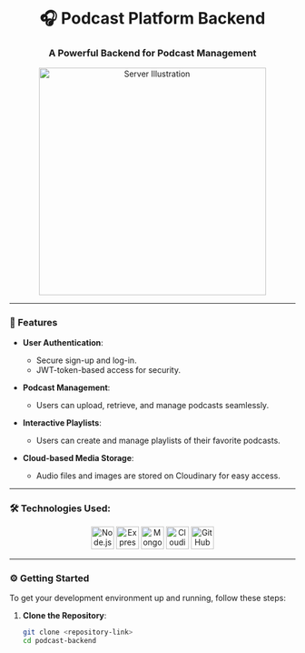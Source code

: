 <h1 align="center">🎧 Podcast Platform Backend</h1>
<h3 align="center">A Powerful Backend for Podcast Management</h3>

<div align="center">
  <img alt="Server Illustration" width="400" src="https://miro.medium.com/max/680/0*7Q3yvSIv_t0ioJ-Z.gif"/>
</div>

---

### 🚀 Features

- **User Authentication**: 
  - Secure sign-up and log-in.
  - JWT-token-based access for security.

- **Podcast Management**: 
  - Users can upload, retrieve, and manage podcasts seamlessly.

- **Interactive Playlists**: 
  - Users can create and manage playlists of their favorite podcasts.

- **Cloud-based Media Storage**: 
  - Audio files and images are stored on Cloudinary for easy access.

---

### 🛠️ Technologies Used:

<div align="center">
  <img src="https://cdn.jsdelivr.net/gh/devicons/devicon/icons/nodejs/nodejs-original.svg" height="40" alt="Node.js" />
  <img src="https://cdn.jsdelivr.net/gh/devicons/devicon/icons/express/express-original.svg" height="40" alt="Express.js" />
  <img src="https://cdn.jsdelivr.net/gh/devicons/devicon/icons/mongodb/mongodb-original.svg" height="40" alt="MongoDB" />
  <img src="https://cdn.jsdelivr.net/gh/devicons/devicon/icons/cloudinary/cloudinary-original.svg" height="40" alt="Cloudinary" />
  <img src="https://cdn.jsdelivr.net/gh/devicons/devicon/icons/github/github-original.svg" height="40" alt="GitHub" />
</div>

---

### ⚙️ Getting Started

To get your development environment up and running, follow these steps:

1. **Clone the Repository**:
   ```bash
   git clone <repository-link>
   cd podcast-backend
